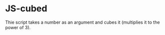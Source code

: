 # JS-cubed
Thie script takes a number as an argument and cubes it (multiplies it to the power of 3).
